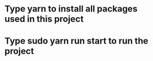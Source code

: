 # Type yarn to install all packages used in this project
# Type sudo yarn run start to run the project
